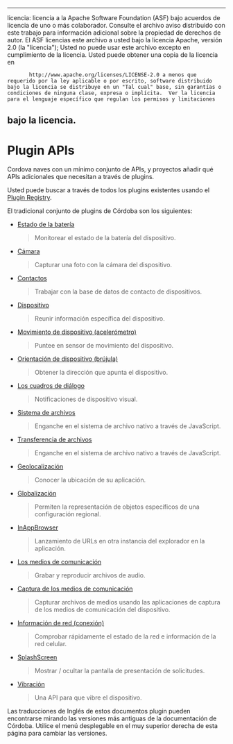 ---

licencia: licencia a la Apache Software Foundation (ASF) bajo acuerdos de licencia de uno o más colaborador. Consulte el archivo aviso distribuido con este trabajo para información adicional sobre la propiedad de derechos de autor. El ASF licencias este archivo a usted bajo la licencia Apache, versión 2.0 (la "licencia"); Usted no puede usar este archivo excepto en cumplimiento de la licencia. Usted puede obtener una copia de la licencia en

           http://www.apache.org/licenses/LICENSE-2.0 a menos que requerido por la ley aplicable o por escrito, software distribuido bajo la licencia se distribuye en un "Tal cual" base, sin garantías o condiciones de ninguna clase, expresa o implícita.  Ver la licencia para el lenguaje específico que regulan los permisos y limitaciones
    

## bajo la licencia.

# Plugin APIs

Cordova naves con un mínimo conjunto de APIs, y proyectos añadir qué APIs adicionales que necesitan a través de plugins.

Usted puede buscar a través de todos los plugins existentes usando el [Plugin Registry][1].

 [1]: http://plugins.cordova.io/

El tradicional conjunto de plugins de Córdoba son los siguientes:

*   [Estado de la batería][2]
    
    > Monitorear el estado de la batería del dispositivo.

*   [Cámara][3]
    
    > Capturar una foto con la cámara del dispositivo.

*   [Contactos][4]
    
    > Trabajar con la base de datos de contacto de dispositivos.

*   [Dispositivo][5]
    
    > Reunir información específica del dispositivo.

*   [Movimiento de dispositivo (acelerómetro)][6]
    
    > Puntee en sensor de movimiento del dispositivo.

*   [Orientación de dispositivo (brújula)][7]
    
    > Obtener la dirección que apunta el dispositivo.

*   [Los cuadros de diálogo][8]
    
    > Notificaciones de dispositivo visual.

*   [Sistema de archivos][9]
    
    > Enganche en el sistema de archivo nativo a través de JavaScript.

*   [Transferencia de archivos][10]
    
    > Enganche en el sistema de archivo nativo a través de JavaScript.

*   [Geolocalización][11]
    
    > Conocer la ubicación de su aplicación.

*   [Globalización][12]
    
    > Permiten la representación de objetos específicos de una configuración regional.

*   [InAppBrowser][13]
    
    > Lanzamiento de URLs en otra instancia del explorador en la aplicación.

*   [Los medios de comunicación][14]
    
    > Grabar y reproducir archivos de audio.

*   [Captura de los medios de comunicación][15]
    
    > Capturar archivos de medios usando las aplicaciones de captura de los medios de comunicación del dispositivo.

*   [Información de red (conexión)][16]
    
    > Comprobar rápidamente el estado de la red e información de la red celular.

*   [SplashScreen][17]
    
    > Mostrar / ocultar la pantalla de presentación de solicitudes.

*   [Vibración][18]
    
    > Una API para que vibre el dispositivo.

 [2]: https://github.com/apache/cordova-plugin-battery-status/blob/dev/doc/index.md
 [3]: https://github.com/apache/cordova-plugin-camera/blob/dev/doc/index.md
 [4]: https://github.com/apache/cordova-plugin-contacts/blob/dev/doc/index.md
 [5]: https://github.com/apache/cordova-plugin-device/blob/dev/doc/index.md
 [6]: https://github.com/apache/cordova-plugin-device-motion/blob/dev/doc/index.md
 [7]: https://github.com/apache/cordova-plugin-device-orientation/blob/dev/doc/index.md
 [8]: https://github.com/apache/cordova-plugin-dialogs/blob/dev/doc/index.md
 [9]: https://github.com/apache/cordova-plugin-file/blob/dev/doc/index.md
 [10]: https://github.com/apache/cordova-plugin-file-transfer/blob/dev/doc/index.md
 [11]: https://github.com/apache/cordova-plugin-geolocation/blob/dev/doc/index.md
 [12]: https://github.com/apache/cordova-plugin-globalization/blob/dev/doc/index.md
 [13]: https://github.com/apache/cordova-plugin-inappbrowser/blob/dev/doc/index.md
 [14]: https://github.com/apache/cordova-plugin-media/blob/dev/doc/index.md
 [15]: https://github.com/apache/cordova-plugin-media-capture/blob/dev/doc/index.md
 [16]: https://github.com/apache/cordova-plugin-network-information/blob/dev/doc/index.md
 [17]: https://github.com/apache/cordova-plugin-splashscreen/blob/dev/doc/index.md
 [18]: https://github.com/apache/cordova-plugin-vibration/blob/dev/doc/index.md

Las traducciones de Inglés de estos documentos plugin pueden encontrarse mirando las versiones más antiguas de la documentación de Córdoba. Utilice el menú desplegable en el muy superior derecha de esta página para cambiar las versiones.